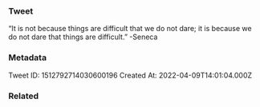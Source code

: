### Tweet
“It is not because things are difficult that we do not dare; it is because we do not dare that things are difficult.” -Seneca

### Metadata
Tweet ID: 1512792714030600196
Created At: 2022-04-09T14:01:04.000Z

### Related

